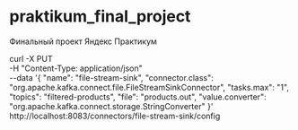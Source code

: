 # praktikum_final_project
Финальный проект Яндекс Практикум

curl -X PUT \
-H "Content-Type: application/json" \
--data '{
"name": "file-stream-sink",
"connector.class": "org.apache.kafka.connect.file.FileStreamSinkConnector",
"tasks.max": "1",
"topics": "filtered-products",
"file": "products.out",
"value.converter": "org.apache.kafka.connect.storage.StringConverter"
}' \
http://localhost:8083/connectors/file-stream-sink/config